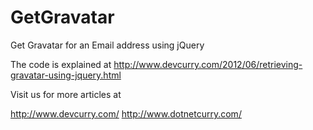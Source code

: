 GetGravatar
===========

Get Gravatar for an Email address using jQuery

The code is explained at http://www.devcurry.com/2012/06/retrieving-gravatar-using-jquery.html

Visit us for more articles at 

http://www.devcurry.com/
http://www.dotnetcurry.com/


